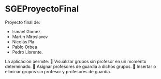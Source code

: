 # SGEProyectoFinal
Proyecto final de:
  - Ismael Gomez
  - Martin Miroslavov
  - Nicolás Pla
  - Pablo Orbea
  - Pedro Llorente.

La aplicación permite:
 Visualizar grupos sin profesor en un momento determinado.
 Asignar profesores de guardia a dichos grupos.
 Insertar o eliminar grupos sin profesor y profesores de guardia.
